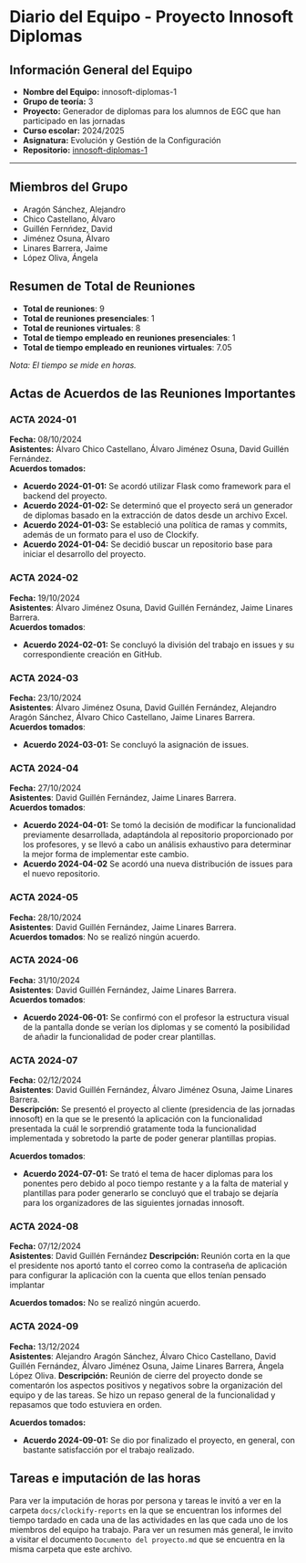 # Diario del Equipo - Proyecto Innosoft Diplomas

## Información General del Equipo

- **Nombre del Equipo:** innosoft-diplomas-1
- **Grupo de teoría:** 3
- **Proyecto:** Generador de diplomas para los alumnos de EGC que han participado en las jornadas
- **Curso escolar:** 2024/2025
- **Asignatura:** Evolución y Gestión de la Configuración
- **Repositorio:** [innosoft-diplomas-1](https://github.com/alvaroChico2408/innosoft-diplomas-1)

---

## Miembros del Grupo

- Aragón Sánchez, Alejandro
- Chico Castellano, Álvaro
- Guillén Fernńdez, David
- Jiménez Osuna, Álvaro
- Linares Barrera, Jaime
- López Oliva, Ángela


## Resumen de Total de Reuniones

- **Total de reuniones**: 9
- **Total de reuniones presenciales**: 1
- **Total de reuniones virtuales**: 8
- **Total de tiempo empleado en reuniones presenciales**: 1
- **Total de tiempo empleado en reuniones virtuales**: 7.05

*Nota: El tiempo se mide en horas.*


## Actas de Acuerdos de las Reuniones Importantes

### ACTA 2024-01

**Fecha:** 08/10/2024  
**Asistentes:** Álvaro Chico Castellano, Álvaro Jiménez Osuna, David Guillén Fernández.  
**Acuerdos tomados:**
- **Acuerdo 2024-01-01:** Se acordó utilizar Flask como framework para el backend del proyecto. 
- **Acuerdo 2024-01-02:** Se determinó que el proyecto será un generador de diplomas basado en la extracción de datos desde un archivo Excel.
- **Acuerdo 2024-01-03:**  Se estableció una política de ramas y commits, además de un formato para el uso de Clockify.
- **Acuerdo 2024-01-04:** Se decidió buscar un repositorio base para iniciar el desarrollo del proyecto.


### ACTA 2024-02

**Fecha:** 19/10/2024  
**Asistentes**: Álvaro Jiménez Osuna, David Guillén Fernández, Jaime Linares Barrera.   
**Acuerdos tomados**:
- **Acuerdo 2024-02-01:** Se concluyó la división del trabajo en issues y su correspondiente creación en GitHub.


### ACTA 2024-03

**Fecha:** 23/10/2024  
**Asistentes**: Álvaro Jiménez Osuna, David Guillén Fernández, Alejandro Aragón Sánchez, Álvaro Chico Castellano, Jaime Linares Barrera.   
**Acuerdos tomados**:
- **Acuerdo 2024-03-01:** Se concluyó la asignación de issues.


### ACTA 2024-04

**Fecha:** 27/10/2024  
**Asistentes**: David Guillén Fernández, Jaime Linares Barrera.   
**Acuerdos tomados**:
- **Acuerdo 2024-04-01:** Se tomó la decisión de modificar la funcionalidad previamente desarrollada, adaptándola al repositorio proporcionado por los profesores, y se llevó a cabo un análisis exhaustivo para determinar la mejor forma de implementar este cambio.
- **Acuerdo 2024-04-02** Se acordó una nueva distribución de issues para el nuevo repositorio.


### ACTA 2024-05

**Fecha:** 28/10/2024  
**Asistentes**: David Guillén Fernández, Jaime Linares Barrera.   
**Acuerdos tomados**: No se realizó ningún acuerdo.


### ACTA 2024-06

**Fecha:** 31/10/2024  
**Asistentes**: David Guillén Fernández, Jaime Linares Barrera.   
**Acuerdos tomados**:  
- **Acuerdo 2024-06-01:** Se confirmó con el profesor la estructura visual de la pantalla donde se verían los diplomas y se comentó la posibilidad de añadir la funcionalidad de poder crear plantillas.


### ACTA 2024-07

**Fecha:** 02/12/2024  
**Asistentes**: David Guillén Fernández, Álvaro Jiménez Osuna, Jaime Linares Barrera.   
**Descripción:** Se presentó el proyecto al cliente (presidencia de las jornadas innosoft) en la que se le presentó la aplicación con la funcionalidad presentada la cuál le sorprendió gratamente toda la funcionalidad implementada y sobretodo la parte de poder generar plantillas propias.

**Acuerdos tomados**:  
- **Acuerdo 2024-07-01:** Se trató el tema de hacer diplomas para los ponentes pero debido al poco tiempo restante y a la falta de material y plantillas para poder generarlo se concluyó que el trabajo se dejaría para los organizadores de las siguientes jornadas innosoft.


### ACTA 2024-08

**Fecha:** 07/12/2024  
**Asistentes**: David Guillén Fernández
**Descripción:** Reunión corta en la que el presidente nos aportó tanto el correo como la contraseña de aplicación para configurar la aplicación con la cuenta que ellos tenían pensado implantar

**Acuerdos tomados:** No se realizó ningún acuerdo.


### ACTA 2024-09

**Fecha:** 13/12/2024  
**Asistentes**: Alejandro Aragón Sánchez, Álvaro Chico Castellano, David Guillén Fernández, Álvaro Jiménez Osuna, Jaime Linares Barrera, Ángela López Oliva.
**Descripción:** Reunión de cierre del proyecto donde se comentarón los aspectos positivos y negativos sobre la organización del equipo y de las tareas. Se hizo un repaso general de la funcionalidad y repasamos que todo estuviera en orden. 

**Acuerdos tomados:**
- **Acuerdo 2024-09-01:** Se dio por finalizado el proyecto, en general, con bastante satisfacción por el trabajo realizado.



## Tareas e imputación de las horas

Para ver la imputación de horas por persona y tareas le invitó a ver en la carpeta `docs/clockify-reports` en la que se encuentran los informes del tiempo tardado en cada una de las actividades en las que cada uno de los miembros del equipo ha trabajo. Para ver un resumen más general, le invito a visitar el documento `Documento del proyecto.md` que se encuentra en la misma carpeta que este archivo.

